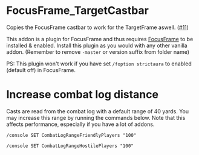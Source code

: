 # FocusFrame_TargetCastbar
Copies the FocusFrame castbar to work for the TargetFrame aswell. ([#11](https://github.com/wardz/FocusFrame/issues/11))

This addon is a plugin for FocusFrame and thus requires [FocusFrame](https://github.com/wardz/FocusFrame/) to be installed & enabled.
Install this plugin as you would with any other vanilla addon. (Remember to remove `-master` or version suffix from folder name)

PS: This plugin won't work if you have set `/foption strictaura` to enabled (default off) in FocusFrame.

# Increase combat log distance
Casts are read from the combat log with a default range of 40 yards.
You may increase this range by running the commands below. Note that this affects performance, especially if you have a lot of addons.

`/console SET CombatLogRangeFriendlyPlayers "100"`

`/console SET CombatLogRangeHostilePlayers "100"`
